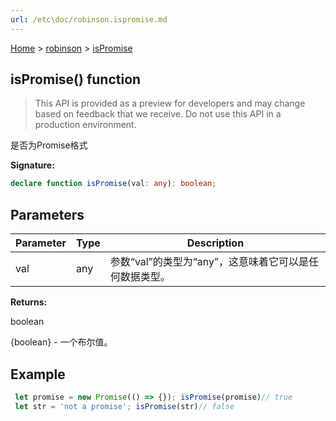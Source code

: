 ```yaml
---
url: /etc\doc/robinson.ispromise.md
---
```

[Home](./index.md) > [robinson](./robinson.md) > [isPromise](./robinson.ispromise.md)

## isPromise() function

> This API is provided as a preview for developers and may change based on feedback that we receive. Do not use this API in a production environment.

是否为Promise格式

**Signature:**

```typescript
declare function isPromise(val: any): boolean;
```

## Parameters

|  Parameter | Type | Description |
|  --- | --- | --- |
|  val | any | 参数“val”的类型为“any”，这意味着它可以是任何数据类型。 |

**Returns:**

boolean

{boolean} - 一个布尔值。

## Example

```JavaScript
 let promise = new Promise(() => {}); isPromise(promise)// true
 let str = 'not a promise'; isPromise(str)// false
```
